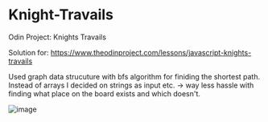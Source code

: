 # Knight-Travails
Odin Project: Knights Travails

Solution for: https://www.theodinproject.com/lessons/javascript-knights-travails

Used graph data strucuture with bfs algorithm for finiding the shortest path. Instead of arrays I decided on strings as input etc. -> way less hassle with finding what place on the board exists and which doesn't.  

![image](https://user-images.githubusercontent.com/107350293/224007882-e4f6f1f3-5cb8-4c65-b010-a88e424212f6.png)

